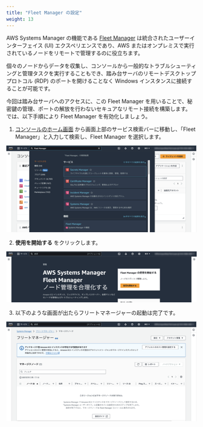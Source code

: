 ```yaml
---
title: "Fleet Manager の設定"
weight: 13
---
```


AWS Systems Manager の機能である [Fleet Manager](https://docs.aws.amazon.com/ja_jp/systems-manager/latest/userguide/fleet.html) は統合されたユーザーインターフェイス (UI) エクスペリエンスであり、AWS またはオンプレミスで実行されているノードをリモートで管理するのに役立ちます。

個々のノードからデータを収集し、コンソールから一般的なトラブルシューティングと管理タスクを実行することもでき、踏み台サーバのリモートデスクトッププロトコル (RDP) のポートを開けることなく Windows インスタンスに接続することが可能です。

今回は踏み台サーバへのアクセスに、この Fleet Manager を用いることで、秘密鍵の管理、ポートの解放を行わないセキュアなリモート接続を構築します。
では、以下手順により Fleet Manager を有効化しましょう。


1.  [コンソールのホーム画面](https://console.aws.amazon.com/console) から画面上部のサービス検索バーに移動し、「Fleet Manager」と入力して検索し、Fleet Manager を選択します。

![search-fm](/static/01_PreReq/01_03_FleetManager/search_fm.png)

2. **使用を開始する** をクリックします。

![console-fm](/static/01_PreReq/01_03_FleetManager/console_fm.png)

3. 以下のような画面が出たらフリートマネージャーの起動は完了です。 

![launched-fm](/static/01_PreReq/01_03_FleetManager/launched_fm.png)

